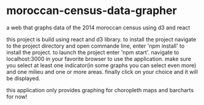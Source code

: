 # moroccan-census-data-grapher
a web that graphs data of the 2014 moroccan census using d3 and react

this project is build using react and d3 library.
to install the project navigate to the project directory and open commande line, enter 'npm install' to install the project.
to launch the project enter 'npm start'.
navigate to localhost:3000 in your favorite browser to use the application.
make sure you select at least one indicator(in some graphs you can select even more) and one milieu and one or more areas. finally click on your choice and it will be displayed.

this application only provides graphing for choropleth maps and barcharts for now!
